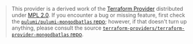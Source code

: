 > This provider is a derived work of the [Terraform Provider](https://github.com/terraform-providers/terraform-provider-mongodbatlas)
> distributed under [MPL 2.0](https://www.mozilla.org/en-US/MPL/2.0/). If you encounter a bug or missing feature,
> first check the [`pulumi/pulumi-mongodbatlas` repo](https://github.com/pulumi/pulumi-mongodbatlas/issues); however, if that doesn't turn up anything,
> please consult the source [`terraform-providers/terraform-provider-mongodbatlas` repo](https://github.com/terraform-providers/terraform-provider-mongodbatlas/issues).